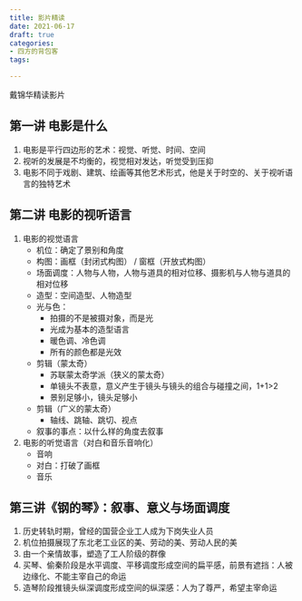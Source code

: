 ```yaml
---
title: 影片精读
date: 2021-06-17
draft: true
categories:
- 四方的背包客
tags:

---
```


戴锦华精读影片

<!--more-->

## 第一讲 电影是什么

1. 电影是平行四边形的艺术：视觉、听觉、时间、空间
2. 视听的发展是不均衡的，视觉相对发达，听觉受到压抑
3. 电影不同于戏剧、建筑、绘画等其他艺术形式，他是关于时空的、关于视听语言的独特艺术

## 第二讲 电影的视听语言

1. 电影的视觉语言
    * 机位：确定了景别和角度
    * 构图：画框（封闭式构图） / 窗框（开放式构图）
    * 场面调度：人物与人物，人物与道具的相对位移、摄影机与人物与道具的相对位移
    * 造型：空间造型、人物造型
    * 光与色：
      * 拍摄的不是被摄对象，而是光
      * 光成为基本的造型语言
      * 暖色调、冷色调
      * 所有的颜色都是光效
    * 剪辑（蒙太奇）
      * 苏联蒙太奇学派（狭义的蒙太奇）
      * 单镜头不表意，意义产生于镜头与镜头的组合与碰撞之间，1+1>2
      * 景别足够小，镜头足够小
    * 剪辑（广义的蒙太奇）
      * 轴线、跳轴、跳切、视点
    * 叙事的事点：以什么样的角度去叙事
2. 电影的听觉语言（对白和音乐音响化）
    * 音响
    * 对白：打破了画框
    * 音乐

##  第三讲《钢的琴》：叙事、意义与场面调度

1. 历史转轨时期，曾经的国营企业工人成为下岗失业人员
2. 机位拍摄展现了东北老工业区的美、劳动的美、劳动人民的美
3. 由一个亲情故事，塑造了工人阶级的群像
4. 买琴、偷秦阶段是水平调度、平移调度形成空间的扁平感，前景有遮挡：人被边缘化、不能主宰自己的命运
5. 造琴阶段推镜头纵深调度形成空间的纵深感：人为了尊严，希望主宰命运
